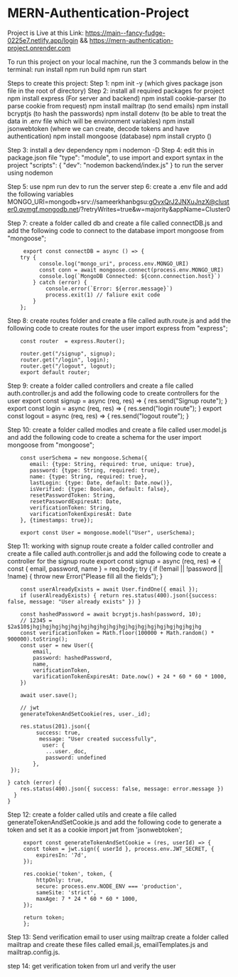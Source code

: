 # MERN-Authentication-Project

Project is Live at this Link: https://main--fancy-fudge-0225e7.netlify.app/login      &&          https://mern-authentication-project.onrender.com

To run this project on your local machine, run the 3 commands below in the terminal:
run install
npm run build
npm run start


Steps to create this project:
Step 1:  npm init -y   (which gives  package json file in the root of directory)
Step 2:  install all required packages for project 
         npm install express            (For server and backend)
         npm install cookie-parser      (to parse cookie from request)
         npm install mailtrap           (to send emails)
         npm install bcryptjs           (to hash the passwords)
         npm install dotenv             (to be able to treat the data in .env file which will be environment variables)
         npm install jsonwebtoken       (where we can create, decode tokens and have authentication)
         npm install mongoose           (database)
         npm install crypto             ()

Step 3: install a dev dependency       npm i nodemon -D
Step 4:  edit this in package.json file       "type": "module",       to use import and export syntax in the project
                                              "scripts": { "dev": "nodemon backend/index.js" }   to run the server using nodemon
                                            
Step 5: use npm run dev to run the server
step 6: create a .env file and add the following variables
         MONGO_URI=mongodb+srv://sameerkhanbgsu:gOvxQrJ2JNXuJnzX@cluster0.qvmgf.mongodb.net/?retryWrites=true&w=majority&appName=Cluster0

Step 7: create a folder called db and create a file called connectDB.js and add the following code to connect to the database
         import mongoose from "mongoose";

         export const connectDB = async () => {
	    try {
		      console.log("mongo_uri", process.env.MONGO_URI)
		      const conn = await mongoose.connect(process.env.MONGO_URI)
		      console.log(`MongoDB Connected: ${conn.connection.host}`)
	        } catch (error) {
		        console.error(`Error: ${error.message}`)
		        process.exit(1) // faliure exit code
	        }
        };
         
Step 8: create routes folder and create a file called auth.route.js and add the following code to create routes for the user
         import express from "express";

        const router  = express.Router();

        router.get("/signup", signup);
        router.get("/login", login);
        router.get("/logout", logout);
        export default router;

Step 9: create a folder called controllers and create a file called auth.controller.js and add the following code to create controllers for the user
         export const signup = async (req, res) => {
	        res.send("Signup route");
        }
        export const login = async (req, res) => {
	       res.send("login route");
        }
        export const logout = async (req, res) => {
	       res.send("logout route");
        }

Step 10: create a folder called modles and create a file called user.model.js and add the following code to create a schema for the user
        import mongoose from "mongoose";

        const userSchema = new mongoose.Schema({
	       email: {type: String, required: true, unique: true},
	       password: {type: String, required: true},
	       name: {type: String, required: true},
	       lastLogin: {type: Date, default: Date.now()},
	       isVerified: {type: Boolean, default: false},
	       resetPasswordToken: String,
	       resetPasswordExpiresAt: Date,
	       verificationToken: String,
	       varificationTokenExpiresAt: Date
        }, {timestamps: true});

        export const User = mongoose.model("User", userSchema);

Step 11: working with signup route
         create a folder called controller and create a file called auth.controller.js and add the following code to create a controller for the signup route
         export const signup = async (req, res) => {
	const { email, password, name } = req.body;
	try {
		if (!email || !password || !name) {
			throw new Error("Please fill all the fields");
		}

		const userAlreadyExists = await User.findOne({ email });
		if (userAlreadyExists) { return res.status(400).json({success: false, message: "User already exists" }) }

		const hashedPassword = await bcryptjs.hash(password, 10);
		// 12345 = $2a$10$jhgjhgjhgjhgjhgjhgjhgjhgjhgjhgjhgjhgjhgjhgjhgjhgjhgjhg
		const verificationToken = Math.floor(100000 + Math.random() * 900000).toString();
		const user = new User({ 
			email, 
			password: hashedPassword, 
			name,
			verificationToken,
			varificationTokenExpiresAt: Date.now() + 24 * 60 * 60 * 1000,
		})

		await user.save();

		// jwt
		generateTokenAndSetCookie(res, user._id);

		res.status(201).json({
			 success: true,
			  message: "User created successfully",
			   user: {
				...user._doc,
			    password: undefined
			},
	 });

	} catch (error) {
		res.status(400).json({ success: false, message: error.message })
	  }
    }

Step 12: create a folder called utils and create a file called generateTokenAndSetCookie.js and add the following code to generate a token and set it as a cookie
         import jwt from 'jsonwebtoken';

         export const generateTokenAndSetCookie = (res, userId) => {
	     const token = jwt.sign({ userId }, process.env.JWT_SECRET, {
		     expiresIn: '7d',
	     });

	     res.cookie('token', token, {
		     httpOnly: true, 
		     secure: process.env.NODE_ENV === 'production', 
		     sameSite: 'strict',
		     maxAge: 7 * 24 * 60 * 60 * 1000,
         });

         return token;
         };

Step 13: Send verification email to user using mailtrap 
         create a folder called mailtrap and create these files called email.js, emailTemplates.js and mailtrap.config.js.

step 14: get verification token from url and verify the user



 
